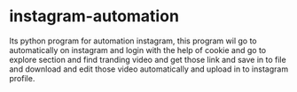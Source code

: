 # instagram-automation
Its python program for automation instagram, this program wil go to automatically on instagram and login with the help of cookie and go to explore section and find tranding video and get those link and save in to file and download and edit those video automatically and upload in to instagram profile.
